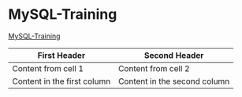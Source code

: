 # MySQL-Training

[MySQL-Training](https://github.com/roshanahtina/MySQL-Training/)


First Header | Second Header
------------ | -------------
Content from cell 1 | Content from cell 2
Content in the first column | Content in the second column
